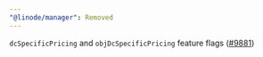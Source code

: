 ```yaml
---
"@linode/manager": Removed
---
```


`dcSpecificPricing` and `objDcSpecificPricing` feature flags ([#9881](https://github.com/linode/manager/pull/9881))
